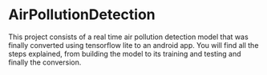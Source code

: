 # AirPollutionDetection
This project consists of a real time air pollution detection model that was finally converted using tensorflow lite to an android app.
You will find all the steps explained, from building the model to its training and testing and finally the conversion. 
